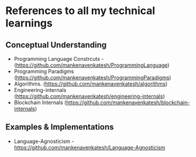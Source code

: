 # References to all my technical learnings

## Conceptual Understanding
- Programming Language Constrcuts - (https://github.com/mankenavenkatesh/ProgrammingLanguage)
- Programming Paradigms (https://github.com/mankenavenkatesh/ProgrammingParadigms)
- Algorithms. (https://github.com/mankenavenkatesh/algorithms)
- Engineering-internals (https://github.com/mankenavenkatesh/engineering-internals)
- Blockchain Internals (https://github.com/mankenavenkatesh/blockchain-internals)

## Examples & Implementations
- Language-Agnosticism - https://github.com/mankenavenkatesh/Language-Agnosticism
